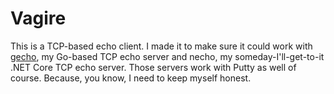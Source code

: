 # Vagire 

This is a TCP-based echo client. I made it to make sure it could work with [gecho](https://github.com/hyrmn/gecho), my Go-based TCP echo server and necho, my someday-I'll-get-to-it .NET Core TCP echo server. Those servers work with Putty as well of course. Because, you know, I need to keep myself honest.

